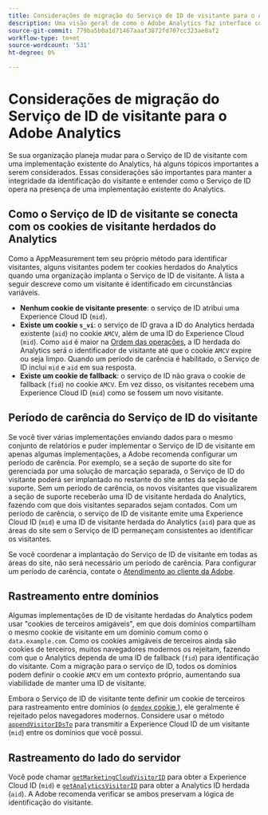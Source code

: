 ```yaml
---
title: Considerações de migração do Serviço de ID de visitante para o Adobe Analytics
description: Uma visão geral de como o Adobe Analytics faz interface com o Serviço de ID de visitante.
source-git-commit: 779ba5b0a1d71467aaaf3872fd707cc323ae8af2
workflow-type: tm+mt
source-wordcount: '531'
ht-degree: 0%

---
```


# Considerações de migração do Serviço de ID de visitante para o Adobe Analytics

Se sua organização planeja mudar para o Serviço de ID de visitante com uma implementação existente do Analytics, há alguns tópicos importantes a serem considerados. Essas considerações são importantes para manter a integridade da identificação do visitante e entender como o Serviço de ID opera na presença de uma implementação existente do Analytics.

## Como o Serviço de ID de visitante se conecta com os cookies de visitante herdados do Analytics

Como a AppMeasurement tem seu próprio método para identificar visitantes, alguns visitantes podem ter cookies herdados do Analytics quando uma organização implanta o Serviço de ID de visitante. A lista a seguir descreve como um visitante é identificado em circunstâncias variáveis.

* **Nenhum cookie de visitante presente**: o serviço de ID atribui uma Experience Cloud ID (`mid`).
* **Existe um cookie `s_vi`**: o serviço de ID grava a ID do Analytics herdada existente (`aid`) no cookie `AMCV`, além de uma ID do Experience Cloud (`mid`). Como `aid` é maior na [Ordem das operações](overview.md), a ID herdada do Analytics será o identificador de visitante até que o cookie `AMCV` expire ou seja limpo. Quando um período de carência é habilitado, o Serviço de ID inclui `mid` e `aid` em sua resposta.
* **Existe um cookie de fallback**: o serviço de ID não grava o cookie de fallback (`fid`) no cookie `AMCV`. Em vez disso, os visitantes recebem uma Experience Cloud ID (`mid`) como se fossem um novo visitante.

## Período de carência do Serviço de ID do visitante

Se você tiver várias implementações enviando dados para o mesmo conjunto de relatórios e puder implementar o Serviço de ID de visitante em apenas algumas implementações, a Adobe recomenda configurar um período de carência. Por exemplo, se a seção de suporte do site for gerenciada por uma solução de marcação separada, o Serviço de ID do visitante poderá ser implantado no restante do site antes da seção de suporte. Sem um período de carência, os novos visitantes que visualizarem a seção de suporte receberão uma ID de visitante herdada do Analytics, fazendo com que dois visitantes separados sejam contados. Com um período de carência, o serviço de ID de visitante emite uma Experience Cloud ID (`mid`) e uma ID de visitante herdada do Analytics (`aid`) para que as áreas do site sem o Serviço de ID permaneçam consistentes ao identificar os visitantes.

Se você coordenar a implantação do Serviço de ID de visitante em todas as áreas do site, não será necessário um período de carência. Para configurar um período de carência, contate o [Atendimento ao cliente da Adobe](https://helpx.adobe.com/br/marketing-cloud/contact-support.html).

## Rastreamento entre domínios

Algumas implementações de ID de visitante herdadas do Analytics podem usar &quot;cookies de terceiros amigáveis&quot;, em que dois domínios compartilham o mesmo cookie de visitante em um domínio comum como o `data.example.com`. Como os cookies amigáveis de terceiros ainda são cookies de terceiros, muitos navegadores modernos os rejeitam, fazendo com que o Analytics dependa de uma ID de fallback (`fid`) para identificação do visitante. Com a migração para o serviço de ID, todos os domínios podem definir o cookie `AMCV` em um contexto próprio, aumentando sua viabilidade de manter uma ID de visitante.

Embora o Serviço de ID de visitante tente definir um cookie de terceiros para rastreamento entre domínios (o [`demdex` cookie &#x200B;](https://experienceleague.adobe.com/pt-br/docs/id-service/using/intro/cookies)), ele geralmente é rejeitado pelos navegadores modernos. Considere usar o método [`appendVisitorIDsTo`](https://experienceleague.adobe.com/pt-br/docs/id-service/using/id-service-api/methods/appendvisitorid) para transmitir a Experience Cloud ID de um visitante (`mid`) entre os domínios que você possui.

## Rastreamento do lado do servidor

Você pode chamar [`getMarketingCloudVisitorID`](https://experienceleague.adobe.com/pt-br/docs/id-service/using/id-service-api/methods/getmcvid) para obter a Experience Cloud ID (`mid`) e [`getAnalyticsVisitorID`](https://experienceleague.adobe.com/pt-br/docs/id-service/using/id-service-api/methods/getanalyticsvisitorid) para obter a Analytics ID herdada (`aid`). A Adobe recomenda verificar se ambos preservam a lógica de identificação do visitante.
